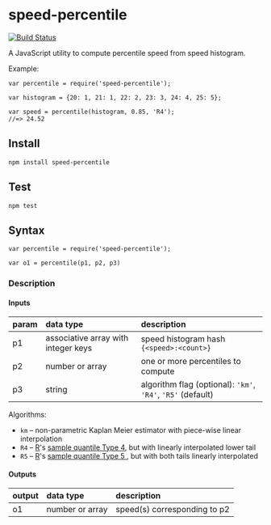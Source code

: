 # speed-percentile
[![Build Status](https://travis-ci.org/mapbox/speed-percentile.svg?branch=master)](https://travis-ci.org/mapbox/speed-percentile)

A JavaScript utility to compute percentile speed from speed histogram.

Example:

```
var percentile = require('speed-percentile');

var histogram = {20: 1, 21: 1, 22: 2, 23: 3, 24: 4, 25: 5};

var speed = percentile(histogram, 0.85, 'R4');
//=> 24.52
```

## Install

```
npm install speed-percentile
```

## Test

```
npm test
```

## Syntax

```
var percentile = require('speed-percentile');

var o1 = percentile(p1, p2, p3)
```

### Description
#### Inputs

| param | data type | description |
|:--|:--|:--|
| p1 | associative array with integer keys | speed histogram hash `{<speed>:<count>}`|
| p2 | number or array | one or more percentiles to compute |
| p3 | string | algorithm flag (optional): `'km'`, `'R4'`, `'R5'` (default) |

Algorithms:
* `km` – non-parametric Kaplan Meier estimator with piece-wise linear interpolation
* `R4` – [R](https://en.wikipedia.org/wiki/R_(programming_language))'s [sample quantile Type 4](https://stat.ethz.ch/R-manual/R-devel/library/stats/html/quantile.html), but with linearly interpolated lower tail
* `R5` – [R](https://en.wikipedia.org/wiki/R_(programming_language))'s [sample quantile Type 5 ](https://stat.ethz.ch/R-manual/R-devel/library/stats/html/quantile.html), but with both tails linearly interpolated


#### Outputs

| output | data type | description |
|:--|:--|:--|
| o1 | number or array | speed(s) corresponding to p2 |
